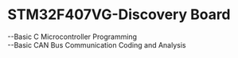 # STM32F407VG-Discovery Board
--Basic C Microcontroller Programming<br>
--Basic CAN Bus Communication Coding and Analysis
